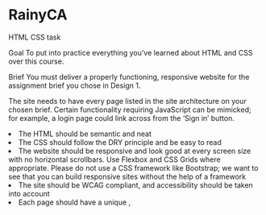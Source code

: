 # RainyCA
HTML CSS task

Goal
To put into practice everything you’ve learned about HTML and CSS over this course.

Brief
You must deliver a properly functioning, responsive website for the assignment brief you chose in Design 1.

The site needs to have every page listed in the site architecture on your chosen brief. Certain functionality requiring JavaScript can be mimicked; for example, a login page could link across from the ‘Sign in’ button.

<li>The HTML should be semantic and neat </li>
<li>The CSS should follow the DRY principle and be easy to read </li>
<li>The website should be responsive and look good at every screen size with no horizontal scrollbars. Use Flexbox and CSS Grids where appropriate. Please do not use a CSS framework like Bootstrap; we want to see that you can build responsive sites without the help of a framework </li>
<li>The site should be WCAG compliant, and accessibility should be taken into account </li>
<li>Each page should have a unique <meta name="description">, <title>, and h1 </li>
<li>You should not use copied code in your submission. All code submitted must be written by yourself. You may use external sources to show you how to achieve specific effects, which should be included in your report </li>

<p>Level 1 Process</p>
Look at your prototype and consider how the elements will move across the different devices. Which elements move where on different devices?
Write your HTML and CSS, ensuring your HTML is semantic and bug-free and your CSS follows DRY principles.
Use media queries to make your website responsive across screen sizes.
Test your website using your developer tools and also test on major browsers and various devices.
Validate your code using the Markup Validation Service
Use the WAVE Web Accessibility Evaluation Tools to test that your site matches best practices for accessibility
Go through the marking criteria and ensure your website meets each criteria.
When your site is ready, post it on the Moodle forum for peer review.
Look at the work of your peers and write a review for them.
In the forth week of the course, your coach will conduct a pre-delivery review of your work. Note: it does not need to be complete.
Make adjustments based on their feedback.
Submit on Moodle.

Submission
You need to submit the following:

<li>A link to your GitHub repository </li> 
<li>Your last commit must be before your deadline </li>
<li>A link to your website, live on Netlify </li>
